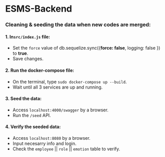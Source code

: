# ESMS-Backend

### Cleaning & seeding the data when new codes are merged:

#### 1. In`src/index.js` file:
- Set the `force` value of db.sequelize.sync({**force: false**, logging: false }) to **true**.
- Save changes.

#### 2. Run the docker-compose file:
- On the terminal, type `sudo docker-compose up --build`.
- Wait until all 3 services are up and running.

#### 3. Seed the data:
- Access `localhost:4000/swagger` by a browser.
- Run the `/seed` API.

#### 4. Verify the seeded data:
- Access `localhost:8080` by a browser.
- Input necesarry info and login.
- Check the `employee` || `role` || `emotion` table to verify.
